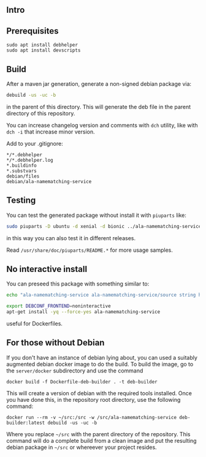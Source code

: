 ## Intro

## Prerequisites

```
sudo apt install debhelper
sudo apt install devscripts
```

## Build

After a maven jar generation, generate a non-signed debian package via:

```bash
debuild -us -uc -b
```
in the parent of this directory. This will generate the deb file in the parent directory of this repository.

You can increase changelog version and comments with `dch` utility, like with `dch -i` that increase minor version.

Add to your .gitignore:
```
*/*.debhelper
*/*.debhelper.log
*.buildinfo
*.substvars
debian/files
debian/ala-namematching-service
```

## Testing

You can test the generated package without install it with `piuparts` like:

```bash
sudo piuparts -D ubuntu -d xenial -d bionic ../ala-namematching-service_1.8-SNAPSHOT_all.deb
```
in this way you can also test it in different releases.

Read `/usr/share/doc/piuparts/README.*` for more usage samples.

## No interactive install

You can preseed this package with something similar to:

```bash
echo "ala-namematching-service ala-namematching-service/source string https://some-tar.url" | debconf-set-selections

export DEBCONF_FRONTEND=noninteractive
apt-get install -yq --force-yes ala-namematching-service
```
useful for Dockerfiles.

## For those without Debian

If you don't have an instance of debian lying about, you can used a suitably
augmented debian docker image to do the build.
To build the image, go to the `server/docker` subdirectory and use the command

```shell
docker build -f Dockerfile-deb-builder . -t deb-builder
```

This will create a version of debian with the required tools installed.
Once you have done this, in the repository root directory, use the following command:

```shell
docker run --rm -v ~/src:/src -w /src/ala-namematching-service deb-builder:latest debuild -us -uc -b
```

Where you replace `~/src` with the parent directory of the repository.
This command will do a complete build from a clean image and
put the resulting debian package in `~/src` or whereever your project resides.
